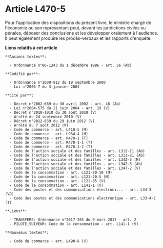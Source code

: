 # Article L470-5

Pour l'application des dispositions du présent livre, le ministre chargé de l'économie ou son représentant peut, devant les
juridictions civiles ou pénales, déposer des conclusions et les développer oralement à l'audience. Il peut également produire
les procès-verbaux et les rapports d'enquête.

**Liens relatifs à cet article**

	**Anciens textes**:

	  - Ordonnance n°86-1243 du 1 décembre 1986 - art. 56 (Ab)

	**Codifié par**:

	  - Ordonnance n°2000-912 du 18 septembre 2000
	  - Loi n°2003-7 du 3 janvier 2003

	**Cité par**:

	  - Décret n°2002-689 du 30 avril 2002 - art. 48 (Ab)
	  - Loi n°2004-575 du 21 juin 2004 - art. 19 (V)
	  - Décret n°2010-1010 du 30 août 2010 (V)
	  - Arrêté du 24 septembre 2010 (V)
	  - Décret n°2012-839 du 29 juin 2012 (V)
	  - Arrêté du 7 août 2012 (V)
	  - Code de commerce - art. L410-5 (M)
	  - Code de commerce - art. L934-4 (M)
	  - Code de commerce - art. R470-1 (T)
	  - Code de commerce - art. R470-1-1 (T)
	  - Code de commerce - art. R470-1-2 (T)
	  - Code de l'action sociale et des familles - art. L312-11 (Ab)
	  - Code de l'action sociale et des familles - art. L313-21 (Ab)
	  - Code de l'action sociale et des familles - art. L342-5 (M)
	  - Code de l'action sociale et des familles - art. L342-6 (Ab)
	  - Code de l'action sociale et des familles - art. L347-2 (V)
	  - Code de la consommation - art. L121-20-10 (M)
	  - Code de la consommation - art. L121-20-5 (M)
	  - Code de la consommation - art. L121-85 (V)
	  - Code de la consommation - art. L141-1 (V)
	  - Code des postes et des communications électroni... - art. L34-5 (VD)
	  - Code des postes et des communications électronique - art. L33-4-1 (T)

	**Liens**:

	  - TRANSFERE: Ordonnance n°2017-303 du 9 mars 2017 - art. 2
	  - PILOTE_SUIVEUR: Code de la consommation - art. L141-1 (V)

	**Nouveaux textes**:

	  - Code de commerce - art. L490-8 (V)
